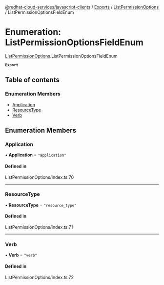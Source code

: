 [@redhat-cloud-services/javascript-clients](../README.md) / [Exports](../modules.md) / [ListPermissionOptions](../modules/ListPermissionOptions.md) / ListPermissionOptionsFieldEnum

# Enumeration: ListPermissionOptionsFieldEnum

[ListPermissionOptions](../modules/ListPermissionOptions.md).ListPermissionOptionsFieldEnum

**`Export`**

## Table of contents

### Enumeration Members

- [Application](ListPermissionOptions.ListPermissionOptionsFieldEnum.md#application)
- [ResourceType](ListPermissionOptions.ListPermissionOptionsFieldEnum.md#resourcetype)
- [Verb](ListPermissionOptions.ListPermissionOptionsFieldEnum.md#verb)

## Enumeration Members

### Application

• **Application** = ``"application"``

#### Defined in

ListPermissionOptions/index.ts:70

___

### ResourceType

• **ResourceType** = ``"resource_type"``

#### Defined in

ListPermissionOptions/index.ts:71

___

### Verb

• **Verb** = ``"verb"``

#### Defined in

ListPermissionOptions/index.ts:72
